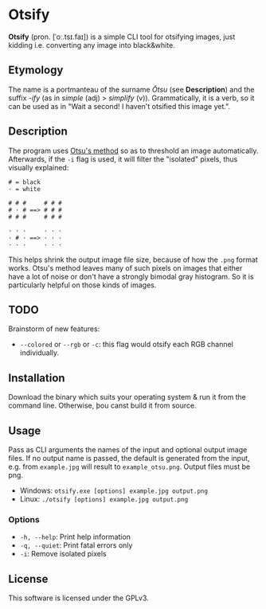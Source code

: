 # Otsify
**Otsify** (pron. \[ˈoː.tsɪ.faɪ\]) is a simple CLI tool for otsifying images,
just kidding i.e. converting any image into black&white.

## Etymology
The name is a portmanteau of the surname *Ōtsu* (see **Description**) and the
suffix *-ify* (as in *simple* (adj) > *simplify* (v)).
Grammatically, it is a verb, so it can be used as in "Wait a second! I haven't
otsified this image yet.".

## Description
The program uses [Otsu's method](https://en.wikipedia.org/wiki/Otsu%27s_method)
so as to threshold an image automatically.
Afterwards, if the `-i` flag is used, it will filter the "isolated" pixels,
thus visually explained:

```
# = black
· = white

# # #     # # #
# · # ==> # # #
# # #     # # #

· · ·     · · ·
· # · ==> · · ·
· · ·     · · ·
```

This helps shrink the output image file size, because of how the `.png` format
works. Otsu's method leaves many of such pixels on images that either have a lot
of noise or don't have a strongly bimodal gray histogram. So it is particularly
helpful on those kinds of images.

## TODO
Brainstorm of new features:
* `--colored` or `--rgb` or `-c`: this flag would otsify each RGB channel individually.

## Installation
Download the binary which suits your operating system & run it from the command
line. Otherwise, þou canst build it from source.

## Usage
Pass as CLI arguments the names of the input and optional output image files.
If no output name is passed, the default is generated from the input, e.g.
from `example.jpg` will result to `example_otsu.png`. Output files must be png.

* Windows: `otsify.exe [options] example.jpg output.png`
* Linux: `./otsify [options] example.jpg output.png`

### Options
* `-h, --help`: Print help information
* `-q, --quiet`: Print fatal errors only
* `-i`: Remove isolated pixels

## License
This software is licensed under the GPLv3.
